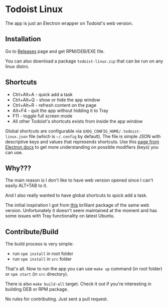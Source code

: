Todoist Linux
=============

The app is just an Electron wrapper on Todoist's web version.

Installation
------------

Go to [Releases](https://github.com/KryDos/todoist-linux/releases) page and get RPM/DEB/EXE file.

You can also download a package `todoist-linux.zip` that can be run on any linux distro.


Shortcuts
---------

* Ctrl+Alt+A - quick add a task
* Ctrl+Alt+Q - show or hide the app window
* Ctrl+Alt+R - refresh content on the page
* Alt+F4     - quit the app without hidding it to Tray
* F11        - toggle full screen mode
* All other Todoist's shortcuts exists from inside the app window

Global shortcuts are configurable via `$XDG_CONFIG_HOME/.todoist-linux.json` file (which is `~/.config` by default).
The file is simple JSON with descriptive keys and values that represends shortcuts.
Use this [page from Electron docs](https://electronjs.org/docs/api/accelerator#available-modifiers) to get more understanding on possible modifiers (keys) you can use.

Why???
-------
The main reason is I don't like to have web version opened since I can't easily ALT+TAB to it.

And I also really wanted to have global shortcuts to quick add a task.

The initial inspiration I got from [this](https://github.com/kamhix/todoist-linux) brilliant package of the same web version.
Unfortunately it doesn't seem maintained at the moment and has some issues with Tray functionality on latest Ubuntu.

Contribute/Build
----------------

The build process is very simple:

* run `npm install` in root folder
* run `npm install` in `src` folder

That's all. Now to run the app you can use `make up` command (in root folder) or `npm start` (in `src` directory).

There is also `make build-all` target. Check it out if you're interesting in building DEB or RPM package.

No rules for contributing. Just sent a pull request.
